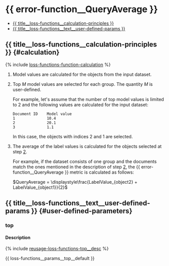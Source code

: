 # {{ error-function__QueryAverage }}

- [{{ title__loss-functions__calculation-principles }}](#calculation)
- [{{ title__loss-functions__text__user-defined-params }}](#user-defined-parameters)

## {{ title__loss-functions__calculation-principles }} {#calculation}

{% include [loss-functions-function-calculation](../_includes/work_src/reusage-common-phrases/function-calculation.md) %}


1. Model values are calculated for the objects from the input dataset.

1. Top $M$ model values are selected for each group. The quantity $M$ is user-defined.

    For example, let's assume that the number of top model values is limited to 2 and the following values are calculated for the input dataset:
    ```no-highlight
    Document ID    Model value
    1              10.4
    2              20.1
    3              1.1
    ```

    In this case, the objects with indices 2 and 1 are selected.

1. The average of the label values is calculated for the objects selected at step [2](#step-top-label-values).

    For example, if the dataset consists of one group and the documents match the ones mentioned in the description of step [2](#step-top-label-values), the {{ error-function__QueryAverage }} metric is calculated as follows:

    $QueryAverage = \displaystyle\frac{LabelValue_{object2} + LabelValue_{object1}}{2}$



## {{ title__loss-functions__text__user-defined-params }} {#user-defined-parameters}

### top

#### Description


{% include [reusage-loss-functions-top__desc](../_includes/work_src/reusage-loss-functions/top__desc.md) %}


{{ loss-functions__params__top__default }}


